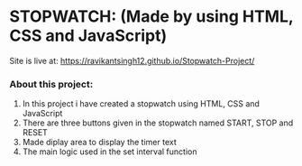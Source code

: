 # STOPWATCH: (Made by using HTML, CSS and JavaScript)
Site is live at: https://ravikantsingh12.github.io/Stopwatch-Project/
### About this project:
1. In this project i have created a stopwatch using HTML, CSS and JavaScript
2. There are three buttons given in the stopwatch named START, STOP and RESET
3. Made diplay area to display the timer text
4. The main logic used in the set interval function
